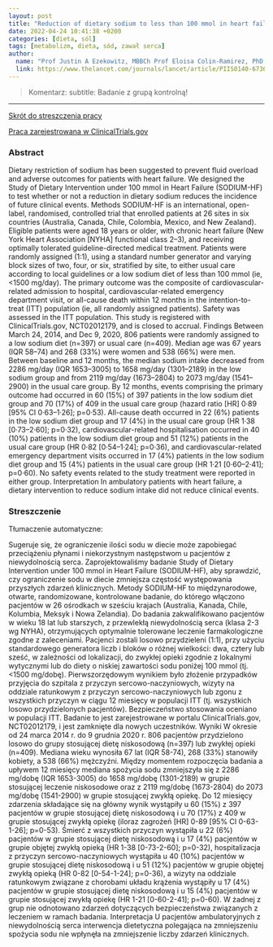 ```yaml
---
layout: post
title: "Reduction of dietary sodium to less than 100 mmol in heart failure (SODIUM-HF): an international, open-label, randomised, controlled trial"
date: 2022-04-24 10:41:38 +0200
categories: [dieta, sól]
tags: [metabolizm, dieta, sód, zawał serca]
author:
  name: "Prof Justin A Ezekowitz, MBBCh Prof Eloisa Colin-Ramirez, PhD Prof Heather Ross, MD Prof Jorge Escobedo, MD Prof Peter Macdonald, MD Prof Richard Troughton, MD et al." 
  link: https://www.thelancet.com/journals/lancet/article/PIIS0140-6736(22)00369-5/fulltext
---
```

> Komentarz: subtitle: Badanie z grupą kontrolną!

<hr>


[Skrót do streszczenia pracy](https://www.thelancet.com/journals/lancet/article/PIIS0140-6736(22)00369-5/fulltext)

[Praca zarejestrowana w ClinicalTrials.gov](https://clinicaltrials.gov/ct2/show/NCT02012179)

### Abstract
Dietary restriction of sodium has been suggested to prevent fluid overload and adverse outcomes for patients with heart failure. We designed the Study of Dietary Intervention under 100 mmol in Heart Failure (SODIUM-HF) to test whether or not a reduction in dietary sodium reduces the incidence of future clinical events.
Methods
SODIUM-HF is an international, open-label, randomised, controlled trial that enrolled patients at 26 sites in six countries (Australia, Canada, Chile, Colombia, Mexico, and New Zealand). Eligible patients were aged 18 years or older, with chronic heart failure (New York Heart Association [NYHA] functional class 2–3), and receiving optimally tolerated guideline-directed medical treatment. Patients were randomly assigned (1:1), using a standard number generator and varying block sizes of two, four, or six, stratified by site, to either usual care according to local guidelines or a low sodium diet of less than 100 mmol (ie, <1500 mg/day). The primary outcome was the composite of cardiovascular-related admission to hospital, cardiovascular-related emergency department visit, or all-cause death within 12 months in the intention-to-treat (ITT) population (ie, all randomly assigned patients). Safety was assessed in the ITT population. This study is registered with ClinicalTrials.gov, NCT02012179, and is closed to accrual.
Findings
Between March 24, 2014, and Dec 9, 2020, 806 patients were randomly assigned to a low sodium diet (n=397) or usual care (n=409). Median age was 67 years (IQR 58–74) and 268 (33%) were women and 538 (66%) were men. Between baseline and 12 months, the median sodium intake decreased from 2286 mg/day (IQR 1653–3005) to 1658 mg/day (1301–2189) in the low sodium group and from 2119 mg/day (1673–2804) to 2073 mg/day (1541–2900) in the usual care group. By 12 months, events comprising the primary outcome had occurred in 60 (15%) of 397 patients in the low sodium diet group and 70 (17%) of 409 in the usual care group (hazard ratio [HR] 0·89 [95% CI 0·63–1·26]; p=0·53). All-cause death occurred in 22 (6%) patients in the low sodium diet group and 17 (4%) in the usual care group (HR 1·38 [0·73–2·60]; p=0·32), cardiovascular-related hospitalisation occurred in 40 (10%) patients in the low sodium diet group and 51 (12%) patients in the usual care group (HR 0·82 [0·54–1·24]; p=0·36), and cardiovascular-related emergency department visits occurred in 17 (4%) patients in the low sodium diet group and 15 (4%) patients in the usual care group (HR 1·21 [0·60–2·41]; p=0·60). No safety events related to the study treatment were reported in either group.
Interpretation
In ambulatory patients with heart failure, a dietary intervention to reduce sodium intake did not reduce clinical events.

### Streszczenie
Tłumaczenie automatyczne:

Sugeruje się, że ograniczenie ilości sodu w diecie może zapobiegać przeciążeniu płynami i niekorzystnym następstwom u pacjentów z niewydolnością serca. Zaprojektowaliśmy badanie Study of Dietary Intervention under 100 mmol in Heart Failure (SODIUM-HF), aby sprawdzić, czy ograniczenie sodu w diecie zmniejsza częstość występowania przyszłych zdarzeń klinicznych.
Metody
SODIUM-HF to międzynarodowe, otwarte, randomizowane, kontrolowane badanie, do którego włączono pacjentów w 26 ośrodkach w sześciu krajach (Australia, Kanada, Chile, Kolumbia, Meksyk i Nowa Zelandia). Do badania zakwalifikowano pacjentów w wieku 18 lat lub starszych, z przewlekłą niewydolnością serca (klasa 2-3 wg NYHA), otrzymujących optymalnie tolerowane leczenie farmakologiczne zgodne z zaleceniami. Pacjenci zostali losowo przydzieleni (1:1), przy użyciu standardowego generatora liczb i bloków o różnej wielkości: dwa, cztery lub sześć, w zależności od lokalizacji, do zwykłej opieki zgodnie z lokalnymi wytycznymi lub do diety o niskiej zawartości sodu poniżej 100 mmol (tj. <1500 mg/dobę). Pierwszorzędowym wynikiem było złożenie przypadków przyjęcia do szpitala z przyczyn sercowo-naczyniowych, wizyty na oddziale ratunkowym z przyczyn sercowo-naczyniowych lub zgonu z wszystkich przyczyn w ciągu 12 miesięcy w populacji ITT (tj. wszystkich losowo przydzielonych pacjentów). Bezpieczeństwo stosowania oceniano w populacji ITT. Badanie to jest zarejestrowane w portalu ClinicalTrials.gov, NCT02012179, i jest zamknięte dla nowych uczestników.
Wyniki
W okresie od 24 marca 2014 r. do 9 grudnia 2020 r. 806 pacjentów przydzielono losowo do grupy stosującej dietę niskosodową (n=397) lub zwykłej opieki (n=409). Mediana wieku wynosiła 67 lat (IQR 58-74), 268 (33%) stanowiły kobiety, a 538 (66%) mężczyźni. Między momentem rozpoczęcia badania a upływem 12 miesięcy mediana spożycia sodu zmniejszyła się z 2286 mg/dobę (IQR 1653-3005) do 1658 mg/dobę (1301-2189) w grupie stosującej leczenie niskosodowe oraz z 2119 mg/dobę (1673-2804) do 2073 mg/dobę (1541-2900) w grupie stosującej zwykłą opiekę. Do 12 miesięcy zdarzenia składające się na główny wynik wystąpiły u 60 (15%) z 397 pacjentów w grupie stosującej dietę niskosodową i u 70 (17%) z 409 w grupie stosującej zwykłą opiekę (iloraz zagrożeń [HR] 0-89 [95% CI 0-63-1-26]; p=0-53). Śmierć z wszystkich przyczyn wystąpiła u 22 (6%) pacjentów w grupie stosującej dietę niskosodową i u 17 (4%) pacjentów w grupie objętej zwykłą opieką (HR 1-38 [0-73-2-60]; p=0-32), hospitalizacja z przyczyn sercowo-naczyniowych wystąpiła u 40 (10%) pacjentów w grupie stosującej dietę niskosodową i u 51 (12%) pacjentów w grupie objętej zwykłą opieką (HR 0-82 [0-54-1-24]; p=0-36), a wizyty na oddziale ratunkowym związane z chorobami układu krążenia wystąpiły u 17 (4%) pacjentów w grupie stosującej dietę niskosodową i u 15 (4%) pacjentów w grupie stosującej zwykłą opiekę (HR 1-21 [0-60-2-41]; p=0-60). W żadnej z grup nie odnotowano zdarzeń dotyczących bezpieczeństwa związanych z leczeniem w ramach badania.
Interpretacja
U pacjentów ambulatoryjnych z niewydolnością serca interwencja dietetyczna polegająca na zmniejszeniu spożycia sodu nie wpłynęła na zmniejszenie liczby zdarzeń klinicznych.
